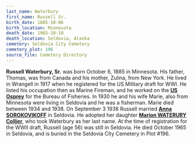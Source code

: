 ```yaml
---
last_name: Waterbury
first_name: Russell Sr.
birth_date: 1885-10-06
birth_location: Minnesota
death_date: 1965-10-10
death_location: Seldovia, Alaska
cemetery: Seldovia City Cemetery
cemetery_plot: 196
source_file: Cemetery Directory
---
```

**Russell Waterbury, Sr.** was born October 6, 1885 in Minnesota. His father, Thomas, was from Canada and his mother, Zulina, from New York.   He lived in Wrangell in 1917 when he registered for the US Military draft for WWI. He listed his occupation then as Marine Fireman, and he worked on the [**US Osprey**](../_boats/US_Osprey.md) for the Bureau of Fisheries. In 1930 he and his wife Marie, also from Minnesota were living in Seldovia and he was a fisherman. Marie died between 1934 and 1938.  On September 3 1938 Russell married [**Anna SOROKOVIKOFF**](Waterbury_Anna_Sorokovikoff.md) in Seldovia. He adopted her daughter [**Marion WATERURY Collier**](./Collier_Marion_Waterbury.md), who took Waterbury as her last name.  At the time of registration for the WWII draft, Russell (age 56) was still in Seldovia. He died October 1965 in Seldovia, and is buried in the Seldovia City Cemetery in Plot #196.  


